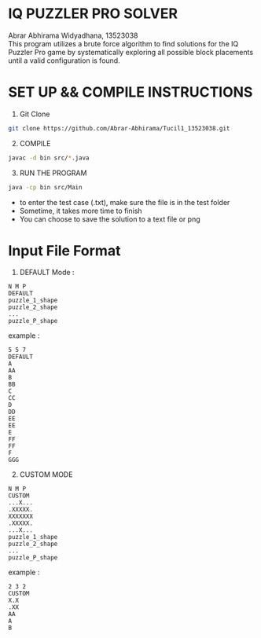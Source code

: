 # IQ PUZZLER PRO SOLVER
Abrar Abhirama Widyadhana, 13523038
<br>
This program utilizes a brute force algorithm to find solutions for the IQ Puzzler Pro game by systematically exploring all possible block placements until a valid configuration is found.

# SET UP && COMPILE INSTRUCTIONS

1. Git Clone
```bash
git clone https://github.com/Abrar-Abhirama/Tucil1_13523038.git
```
2. COMPILE
```bash
javac -d bin src/*.java
```
3. RUN THE PROGRAM
```bash
java -cp bin src/Main
```

- to enter the test case (.txt), make sure the file is in the test folder
- Sometime, it takes more time to finish
- You can choose to save the solution to a text file or png

# Input File Format
1. DEFAULT Mode : 
```
N M P
DEFAULT
puzzle_1_shape
puzzle_2_shape
...
puzzle_P_shape
```
example : 
```
5 5 7
DEFAULT
A
AA
B
BB
C
CC
D
DD
EE
EE
E
FF
FF
F
GGG
```

2. CUSTOM MODE
```
N M P
CUSTOM
...X...
.XXXXX.
XXXXXXX
.XXXXX.
...X...
puzzle_1_shape
puzzle_2_shape
...
puzzle_P_shape
```
example : 
```
2 3 2
CUSTOM
X.X
.XX
AA
A
B
```

